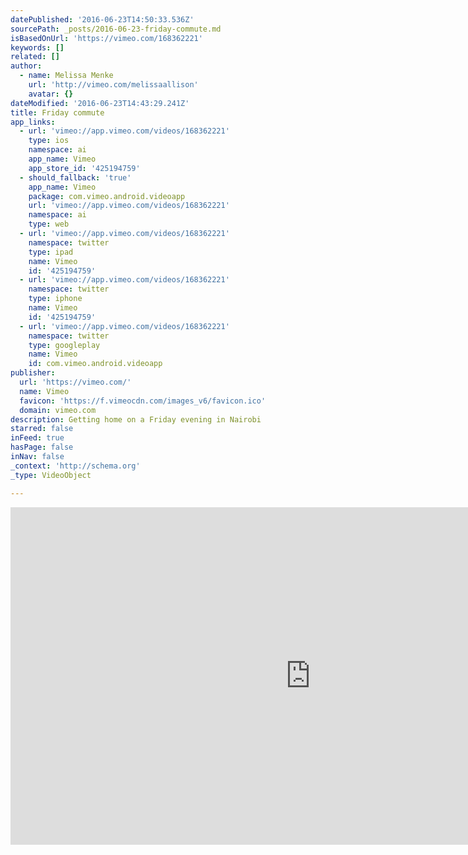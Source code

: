 ```yaml
---
datePublished: '2016-06-23T14:50:33.536Z'
sourcePath: _posts/2016-06-23-friday-commute.md
isBasedOnUrl: 'https://vimeo.com/168362221'
keywords: []
related: []
author:
  - name: Melissa Menke
    url: 'http://vimeo.com/melissaallison'
    avatar: {}
dateModified: '2016-06-23T14:43:29.241Z'
title: Friday commute
app_links:
  - url: 'vimeo://app.vimeo.com/videos/168362221'
    type: ios
    namespace: ai
    app_name: Vimeo
    app_store_id: '425194759'
  - should_fallback: 'true'
    app_name: Vimeo
    package: com.vimeo.android.videoapp
    url: 'vimeo://app.vimeo.com/videos/168362221'
    namespace: ai
    type: web
  - url: 'vimeo://app.vimeo.com/videos/168362221'
    namespace: twitter
    type: ipad
    name: Vimeo
    id: '425194759'
  - url: 'vimeo://app.vimeo.com/videos/168362221'
    namespace: twitter
    type: iphone
    name: Vimeo
    id: '425194759'
  - url: 'vimeo://app.vimeo.com/videos/168362221'
    namespace: twitter
    type: googleplay
    name: Vimeo
    id: com.vimeo.android.videoapp
publisher:
  url: 'https://vimeo.com/'
  name: Vimeo
  favicon: 'https://f.vimeocdn.com/images_v6/favicon.ico'
  domain: vimeo.com
description: Getting home on a Friday evening in Nairobi
starred: false
inFeed: true
hasPage: false
inNav: false
_context: 'http://schema.org'
_type: VideoObject

---
```

<iframe src="https://cdn.embedly.com/widgets/media.html?src=https%3A%2F%2Fplayer.vimeo.com%2Fvideo%2F168362221&amp;url=https%3A%2F%2Fvimeo.com%2F168362221&amp;image=http%3A%2F%2Fi.vimeocdn.com%2Fvideo%2F572856150_960.jpg&amp;key=b7d04c9b404c499eba89ee7072e1c4f7&amp;type=text%2Fhtml&amp;schema=vimeo" width="960" height="540" scrolling="no" frameborder="0" allowfullscreen="" style=""></iframe>